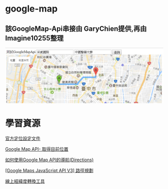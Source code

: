 # google-map

## 該GoogleMap-Api串接由 GaryChien提供,再由Imagine10255整理

<img src="./assets/path-route.jpg" width="600px">


# 學習資源

[官方定位設定文件](https://developers.google.com/maps/documentation/javascript/examples/map-geolocation?hl=zh-tw)

[Google Map API- 取得目前位置](http://blog.wingzero.tw/2013/05/google-map-api-get-current-location.html)

[如何使用Google Map API的導航(Directions)](http://joyceevent.blogspot.tw/2015/07/google-map-apidirections.html)

[[Google Maps JavaScript API V3] 路徑規劃](https://dotblogs.com.tw/atowngit/archive/2011/01/11/20746.aspx)

[線上經緯度轉換工具](http://gps.uhooamber.com/address-to-lat-lng.html)
